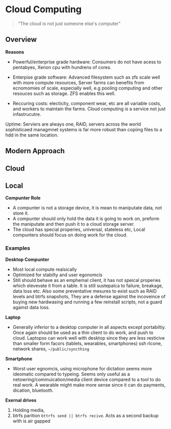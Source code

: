 # Cloud Computing 

> "The cloud is not just someone else's computer"

## Overview

**Reasons**
- Powerful/enterprise grade hardware: Consumers do not have acess to pentabyes, Xenon cpu with hundrens of cores.

- Enterpise grade software: Advanced filesystem such as zfs scale well with more compute resources, Server farms can benefits from ecnomomies of scale, especially well, e.g pooling computing and other resouces such as storage. ZFS enables this well.

- Reccuring costs: electicity, component wear, etc are all variable costs, and workers to maintain the farms. Cloud computing is a service not just infastrucutre.

Uptime: Serviers are always one, RAID, servers across the world sophisticaed managmnet systems is far more robust than copiing files to a hdd in the same location.


## Modern Approach

## Cloud


## Local 

**Compunter Role**
- A compunter is not a storage device, it is mean to maniputate data, not store it.
- A compunter should only hold the data it is going to work on, preform the maniputate and then push it to a cloud storage server.
- The cloud has special properies, universal, stateless etc, Local compunters should focus on doing work for the cloud.

### Examples 

**Desktop Compunter**
- Most local compute realsically 
- Optimized for stabilty and user egonomcis
- Still should behave as an emphemal client, it has not speical properies which elevevate it from a table. It is still sustepalca to failure, breakage, data loss etc. Also some preventative mesures to exist such as RAID levels and btrfs snapshots, They are a defense against the incoveince of buying new hardwasing and running a few reinstall scripts, not a guard against data loss.

**Laptop**
- Generally inferior to a desktop computer in all aspects except portabiltiy. Once again should be used as a thin client to do work, and push to cloud. Laptopss can work well with desktop since they are less resticive than smaller form facors (tablets, wearables, smartphones) ssh rlcone, network shares, `~/public/syncthing`  

**Smartphone**
- Worst user egnomcis, using microphone for dictation seems more ideomatic compared to typeing. Seems only useful as a netowring/commuication/media client device compared to a tool to do real work. A wearable might make more sense since it can do payments, dication, bluetooth.

**Exernal drives**
1. Holding media,
2. btrfs parition `bttrfs send || btrfs recive`. Acts as a second backup with is air gapped
